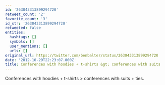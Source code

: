 ```yaml
---
id: '263043313899294720'
retweet_count: '2'
favorite_count: '3'
id_str: '263043313899294720'
retweeted: false
entities:
  hashtags: []
  symbols: []
  user_mentions: []
  urls: []
original_url: https://twitter.com/benbalter/status/263043313899294720
date: '2012-10-29T22:23:07.000Z'
title: Conferences with hoodies + t-shirts &gt; conferences with suits + ties.
---
```


Conferences with hoodies + t-shirts &gt; conferences with suits + ties.